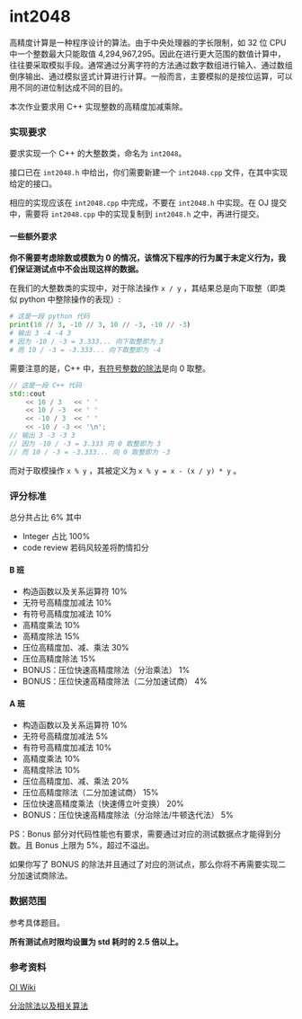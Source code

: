 # int2048

高精度计算是一种程序设计的算法。由于中央处理器的字长限制，如 32 位 CPU 中一个整数最大只能取值 4,294,967,295。因此在进行更大范围的数值计算中，往往要采取模拟手段。通常通过分离字符的方法通过数字数组进行输入、通过数组倒序输出、通过模拟竖式计算进行计算。一般而言，主要模拟的是按位运算，可以用不同的进位制达成不同的目的。

本次作业要求用 C++ 实现整数的高精度加减乘除。

### 实现要求

要求实现一个 C++ 的大整数类，命名为 `int2048`。

接口已在 `int2048.h` 中给出，你们需要新建一个 `int2048.cpp` 文件，在其中实现给定的接口。

相应的实现应该在 `int2048.cpp` 中完成，不要在 `int2048.h` 中实现。在 OJ 提交中，需要将 `int2048.cpp` 中的实现复制到 `int2048.h` 之中，再进行提交。

#### 一些额外要求

**你不需要考虑除数或模数为 0 的情况，该情况下程序的行为属于未定义行为，我们保证测试点中不会出现这样的数据。**

在我们的大整数类的实现中，对于除法操作 `x / y` ，其结果总是向下取整（即类似 python 中整除操作的表现）:

```python
# 这是一段 python 代码
print(10 // 3, -10 // 3, 10 // -3, -10 // -3)
# 输出 3 -4 -4 3
# 因为 -10 / -3 = 3.333... 向下取整即为 3
# 而 10 / -3 = -3.333... 向下取整即为 -4
```

需要注意的是，C++ 中，[有符号整数的除法](https://en.cppreference.com/w/cpp/language/operator_arithmetic)是向 0 取整。

```C++
// 这是一段 C++ 代码
std::cout
    << 10 / 3   << ' '
    << 10 / -3  << ' '
    << -10 / 3  << ' '
    << -10 / -3 << '\n';
// 输出 3 -3 -3 3
// 因为 -10 / -3 = 3.333 向 0 取整即为 3
// 而 10 / -3 = -3.333... 向 0 取整即为 -3
```

而对于取模操作 `x % y` ，其被定义为 `x % y = x - (x / y) * y` 。

### 评分标准

总分共占比 6\%
其中

- Integer 占比 100\%
- code review 若码风较差将酌情扣分

#### B 班

- 构造函数以及关系运算符 10\%
- 无符号高精度加减法 10\%
- 有符号高精度加减法 10\%
- 高精度乘法 10\%
- 高精度除法 15\%
- 压位高精度加、减、乘法 30\%
- 压位高精度除法 15\%
- BONUS：压位快速高精度除法（分治乘法） 1\%
- BONUS：压位快速高精度除法（二分加速试商） 4\%

#### A 班

- 构造函数以及关系运算符 10\%
- 无符号高精度加减法 5\%
- 有符号高精度加减法 10\%
- 高精度乘法 10\%
- 高精度除法 10\%
- 压位高精度加、减、乘法 20\%
- 压位高精度除法（二分加速试商） 15\%
- 压位快速高精度乘法（快速傅立叶变换） 20\%
- BONUS：压位快速高精度除法（分治除法/牛顿迭代法） 5\%

PS：Bonus 部分对代码性能也有要求，需要通过对应的测试数据点才能得到分数。且 Bonus 上限为 5\%，超过不溢出。

如果你写了 BONUS 的除法并且通过了对应的测试点，那么你将不再需要实现二分加速试商除法。

<!-- 对于 A 班同学，需要特别注意的是，你的 int2048 将会在之后的大作业 python 解释器中被使用。请务必保证你的代码有足够的健壮性，能够应对各种极端情况。-->

### 数据范围

参考具体题目。

**所有测试点时限均设置为 std 耗时的 2.5 倍以上。**

### 参考资料

[OI Wiki](https://oi-wiki.org)

[分治除法以及相关算法](https://baobaobear.github.io/post/20210320-bigint3/)
